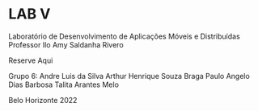 # LAB V

Laboratório de Desenvolvimento de Aplicações Móveis e Distribuídas 
Professor Ilo Amy Saldanha Rivero

Reserve Aqui 
 
Grupo 6: 
Andre Luis da Silva
Arthur Henrique Souza Braga
Paulo Angelo Dias Barbosa
Talita Arantes Melo 
 








Belo Horizonte
2022
